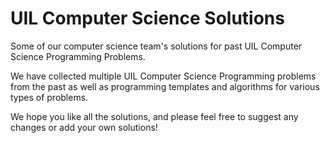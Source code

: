 # UIL Computer Science Solutions
Some of our computer science team's solutions for past UIL Computer Science Programming Problems.

We have collected multiple UIL Computer Science Programming problems from the past as well as programming templates and algorithms for various types of problems.

We hope you like all the solutions, and please feel free to suggest any changes or add your own solutions!
